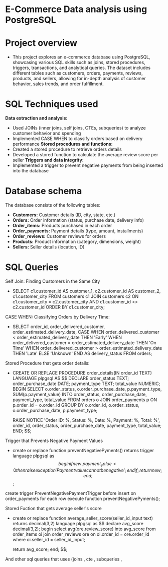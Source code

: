 # E-Commerce Data analysis using PostgreSQL

# Project overview
- This project explores an e-commerce database using PostgreSQL, showcasing various SQL skills such as joins, stored procedures, triggers, transactions, and analytical queries. The dataset includes different tables such as customers, orders, payments, reviews, products, and sellers, allowing for in-depth analysis of customer behavior, sales trends, and order fulfillment.
# SQL Techniques used
**Data extraction and analysis:**
- Used JOINs (inner joins, self joins, CTEs, subqueries) to analyze customer behavior and spending
- Implemented CASE WHEN to classify orders based on delivery performance
**Stored procedures and functions:**
- Created a stored procedure to retrieve orders details
- Developed a stored function to calculate the average review score per seller
**Triggers and data integrity:**
- Implemented a trigger to prevent negative payments from being inserted into the database

# Database schema
The database consists of the following tables:
- **Customers:** Customer details (ID, city, state, etc.)
- **Orders:** Order information (status, purchase date, delivery info)
- **Order_items:** Products purchased in each order
- **Order_payments:** Payment details (type, amount, installments)
- **Order_reviews:** Customer reviews for orders
- **Products:** Product information (category, dimensions, weight)
- **Sellers:** Seller details (location, ID)

# SQL Queries
Self Join: Finding Customers in the Same City
- SELECT c1.customer_id AS customer_1, 
       c2.customer_id AS customer_2, 
       c1.customer_city
FROM customers c1
JOIN customers c2 
    ON c1.customer_city = c2.customer_city 
    AND c1.customer_id <> c2.customer_id
ORDER BY c1.customer_city;

CASE WHEN: Classifying Orders by Delivery Time:
- SELECT order_id,
       order_delivered_customer,
       order_estimated_delivery_date,
       CASE 
           WHEN order_delivered_customer < order_estimated_delivery_date THEN 'Early'
           WHEN order_delivered_customer = order_estimated_delivery_date THEN 'On Time'
           WHEN order_delivered_customer > order_estimated_delivery_date THEN 'Late'
           ELSE 'Unknown'
       END AS delivery_status
FROM orders;

Stored Procedure that gets order details:
- CREATE OR REPLACE PROCEDURE order_details(IN order_id TEXT)
LANGUAGE plpgsql
AS $$
DECLARE
    order_status TEXT;
    order_purchase_date DATE;
    payment_type TEXT;
    total_value NUMERIC;
BEGIN
    SELECT o.order_status, o.order_purchase_date, p.payment_type, SUM(p.payment_value)
    INTO order_status, order_purchase_date, payment_type, total_value
    FROM orders o
    JOIN order_payments p ON p.order_id = o.order_id
    GROUP BY o.order_id, o.order_status, o.order_purchase_date, p.payment_type;

    RAISE NOTICE 'Order ID: %, Status: %, Date: %, Payment: %, Total: %',
                 order_id, order_status, order_purchase_date, payment_type, total_value;
END;
$$;

Trigger that Prevents Negative Payment Values

- create or replace function preventNegativePyments()
returns trigger
language plpgsql
as $$
begin
    if new.payment_value < 0 then
	raise exception 'Payment value cannot be negative';
	end if;
	return new;
end;
$$;

create trigger PreventNegativePaymentTrigger
before insert on order_payments
for each row
execute function preventNegativePyments();

Stored Fuction that gets average seller's score

- create or replace function average_seller_score(seller_id_input text)
returns decimal(3,2)
language plpgsql
as $$
declare
    avg_score decimal(3,2);
begin
    select  avg(ore.review_score)
	into avg_score
	from order_items oi
	join order_reviews ore on oi.order_id = ore.order_id
	where oi.seller_id = seller_id_input;
	
    return avg_score;
end;
$$;

And other sql queries that uses (joins , cte , subqueries , 

